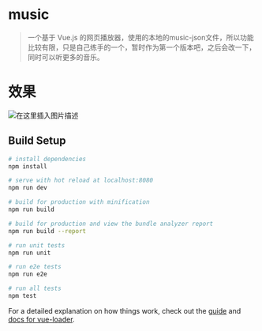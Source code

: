 # music

> 一个基于 Vue.js 的网页播放器，使用的本地的music-json文件，所以功能比较有限，只是自己练手的一个，暂时作为第一个版本吧，之后会改一下，同时可以听更多的音乐。

# 效果
![在这里插入图片描述](https://s1.ax1x.com/2020/05/12/YtHeP0.png)

## Build Setup

``` bash
# install dependencies
npm install

# serve with hot reload at localhost:8080
npm run dev

# build for production with minification
npm run build

# build for production and view the bundle analyzer report
npm run build --report

# run unit tests
npm run unit

# run e2e tests
npm run e2e

# run all tests
npm test
```

For a detailed explanation on how things work, check out the [guide](http://vuejs-templates.github.io/webpack/) and [docs for vue-loader](http://vuejs.github.io/vue-loader).
